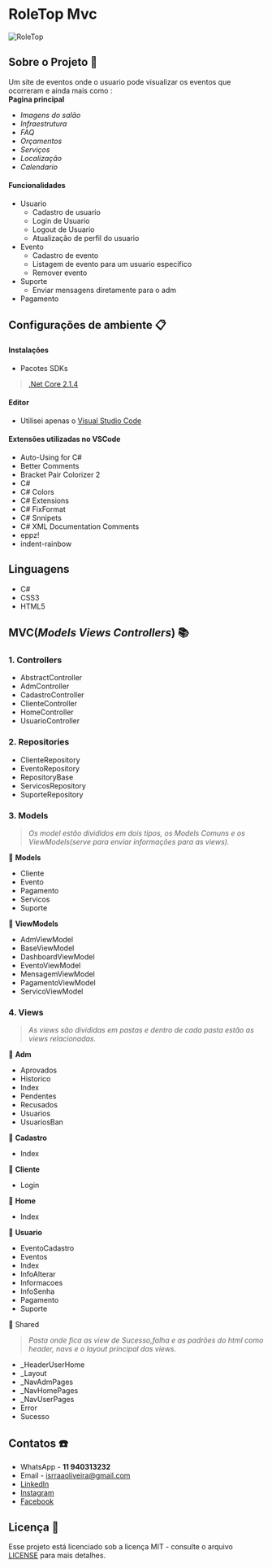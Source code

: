# RoleTop Mvc  

![RoleTop](https://user-images.githubusercontent.com/54954718/77608567-6398e580-6efc-11ea-88ab-274adddf5a46.png)

## Sobre o Projeto :blue_book:
Um site de eventos onde o usuario pode visualizar os eventos que ocorreram e ainda mais como :  
**Pagina principal**
+ *Imagens do salão*
+ *Infraestrutura*
+ *FAQ* 
+ *Orçamentos*
+ *Serviços* 
+ *Localização*
+ *Calendario* 
#### Funcionalidades
+ Usuario
  + Cadastro de usuario
  + Login de Usuario
  + Logout de Usuario
  + Atualização de perfil do usuario
+ Evento
  + Cadastro de evento
  + Listagem de evento para um usuario especifico
  + Remover evento
+ Suporte
  + Enviar mensagens diretamente para o adm
+ Pagamento
## Configurações de ambiente :clipboard:
####  Instalaçôes
 * Pacotes SDKs  
  >[.Net Core 2.1.4](https://dotnet.microsoft.com/download/dotnet-core/2.1)
#### Editor
 * Utilisei apenas o [Visual Studio Code](https://code.visualstudio.com/)
#### Extensões utilizadas no VSCode
* Auto-Using for C#
* Better Comments
* Bracket Pair Colorizer 2
* C#
* C# Colors
* C# Extensions
* C# FixFormat
* C# Snnipets
* C# XML Documentation Comments
* eppz!
* indent-rainbow

## Linguagens
* C#
* CSS3
* HTML5


## MVC(*Models Views Controllers*) :books:
### 1. Controllers
* AbstractController
* AdmController
* CadastroController
* ClienteController
* HomeController
* UsuarioController

### 2. Repositories
* ClienteRepository
* EventoRepository
* RepositoryBase
* ServicosRepository
* SuporteRepository

### 3. Models
> *Os model estão divididos em dois tipos, os Models Comuns e os ViewModels(serve para enviar informações para as views).*

:bookmark: **Models**
* Cliente
* Evento
* Pagamento
* Servicos
* Suporte

:bookmark: **ViewModels**
* AdmViewModel
* BaseViewModel
* DashboardViewModel
* EventoViewModel
* MensagemViewModel
* PagamentoViewModel
* ServicoViewModel

### 4. Views
> *As views são divididas em pastas e dentro de cada pasta estão as views relacionadas.*

:file_folder: **Adm**
* Aprovados
* Historico
* Index
* Pendentes
* Recusados
* Usuarios
* UsuariosBan

:file_folder: **Cadastro**
* Index

:file_folder: **Cliente**
* Login

:file_folder: **Home**
* Index

:file_folder: **Usuario**
* EventoCadastro
* Eventos
* Index
* InfoAlterar
* Informacoes
* InfoSenha
* Pagamento
* Suporte

:file_folder: Shared
> *Pasta onde fica as view de Sucesso,falha e as padrões do html como header, navs e o layout principal das views.*
* _HeaderUserHome
* _Layout
* _NavAdmPages
* _NavHomePages
* _NavUserPages
* Error
* Sucesso

## Contatos :phone:
* WhatsApp - **11 940313232**
* Email - isrraaoliveira@gmail.com
* [LinkedIn](https://www.linkedin.com/in/israel-oliveira-73880b18b/)
* [Instagram](https://www.instagram.com/israel_peichim/)
* [Facebook](https://www.facebook.com/israel.peichim)


## Licença  :closed_lock_with_key:
Esse projeto está licenciado sob a licença MIT - consulte o arquivo [LICENSE](https://github.com/israaoliver/RoleTopMVC/blob/master/LICENSE) para mais detalhes.










